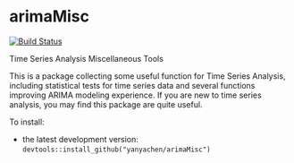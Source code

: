 # arimaMisc

[![Build Status](https://travis-ci.org/yanyachen/arimaMisc.svg)](https://travis-ci.org/yanyachen/arimaMisc)

Time Series Analysis Miscellaneous Tools  

This is a package collecting some useful function for Time Series Analysis, including statistical tests for time series data and several functions improving ARIMA modeling experience. If you are new to time series analysis, you may find this package are quite useful.

To install:  
* the latest development version: `devtools::install_github("yanyachen/arimaMisc")`